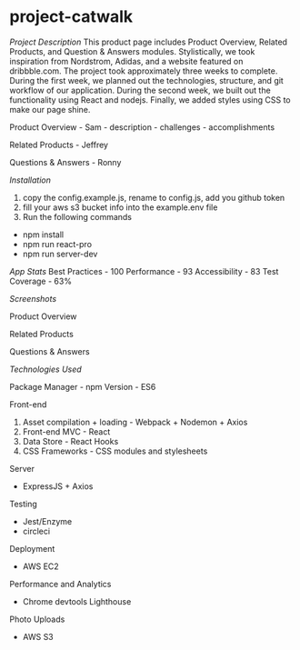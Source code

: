 # project-catwalk

*Project Description*
  This product page includes Product Overview, Related Products, and Question & Answers modules. Stylistically, we took inspiration from Nordstrom, Adidas, and a website featured on dribbble.com. The project took approximately three weeks to complete. During the first week, we planned out the technologies, structure, and git workflow of our application. During the second week, we built out the functionality using React and nodejs. Finally, we added styles using CSS to make our page shine.
  
  Product Overview - Sam 
    - description
    - challenges
    - accomplishments


  Related Products - Jeffrey
  
  
  Questions & Answers - Ronny


*Installation*
1. copy the config.example.js, rename to config.js, add you github token
2. fill your aws s3 bucket info into the example.env file
4. Run the following commands
  - npm install
  - npm run react-pro
  - npm run server-dev

*App Stats*
Best Practices - 100
Performance - 93
Accessibility - 83
Test Coverage - 63%

*Screenshots*

Product Overview

Related Products

Questions & Answers


*Technologies Used*

Package Manager - npm
Version - ES6

Front-end
1. Asset compilation + loading - Webpack + Nodemon + Axios
2. Front-end MVC - React
3. Data Store - React Hooks
4. CSS Frameworks - CSS modules and stylesheets

Server
- ExpressJS + Axios

Testing
 - Jest/Enzyme
 - circleci

Deployment 
 - AWS EC2

Performance and Analytics 
- Chrome devtools Lighthouse

Photo Uploads  
- AWS S3
